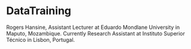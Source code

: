 # DataTraining

Rogers Hansine, Assistant Lecturer at Eduardo Mondlane University in Maputo, Mozambique. Currently Research Assistant at Instituto Superior Técnico in Lisbon, Portugal.
